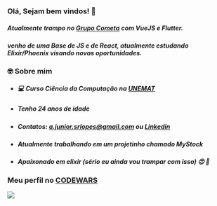 ### Olá, Sejam bem vindos! 👋

<h5>Atualmente trampo no <a href="https://jobs.kenoby.com/vagascometa" target="_blank">Grupo Cometa</a> com VueJS e Flutter.</h5>

##### venho de uma Base de JS e de React, atualmente estudando Elixir/Phoenix visando novas oportunidades.

### 🤓 Sobre mim 

- #####  💻 Curso Ciência da Computação na [UNEMAT]('http://portal.unemat.br/')

- ##### Tenho 24 anos de idade

- ##### Contatos: a.junior.srlopes@gmail.com ou [Linkedin]('https://www.linkedin.com/in/amor%C3%A9sio-de-souza-429ba314b/')

- ##### Atualmente trabalhando em um projetinho chamado MyStock

- ##### Apaixonado em elixir (sério eu ainda vou trampar com isso) 😍 🥰

### Meu perfil no [CODEWARS]('https://www.codewars.com/users/Asrlopes')

<img src="https://www.codewars.com/users/Asrlopes/badges/large" />
